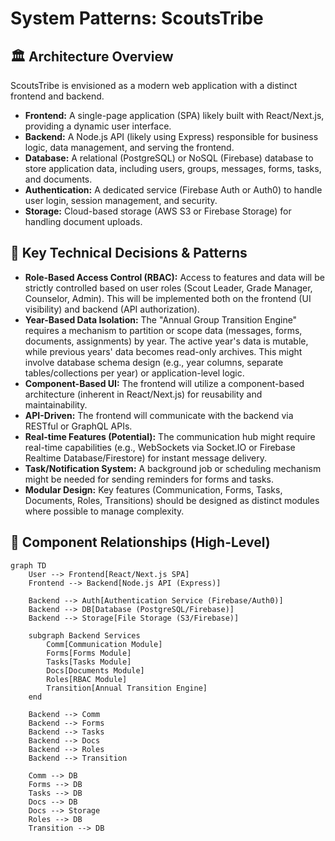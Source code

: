# System Patterns: ScoutsTribe

## 🏛️ Architecture Overview

ScoutsTribe is envisioned as a modern web application with a distinct frontend and backend.

- **Frontend:** A single-page application (SPA) likely built with React/Next.js, providing a dynamic user interface.
- **Backend:** A Node.js API (likely using Express) responsible for business logic, data management, and serving the frontend.
- **Database:** A relational (PostgreSQL) or NoSQL (Firebase) database to store application data, including users, groups, messages, forms, tasks, and documents.
- **Authentication:** A dedicated service (Firebase Auth or Auth0) to handle user login, session management, and security.
- **Storage:** Cloud-based storage (AWS S3 or Firebase Storage) for handling document uploads.

## 🔑 Key Technical Decisions & Patterns

- **Role-Based Access Control (RBAC):** Access to features and data will be strictly controlled based on user roles (Scout Leader, Grade Manager, Counselor, Admin). This will be implemented both on the frontend (UI visibility) and backend (API authorization).
- **Year-Based Data Isolation:** The "Annual Group Transition Engine" requires a mechanism to partition or scope data (messages, forms, documents, assignments) by year. The active year's data is mutable, while previous years' data becomes read-only archives. This might involve database schema design (e.g., year columns, separate tables/collections per year) or application-level logic.
- **Component-Based UI:** The frontend will utilize a component-based architecture (inherent in React/Next.js) for reusability and maintainability.
- **API-Driven:** The frontend will communicate with the backend via RESTful or GraphQL APIs.
- **Real-time Features (Potential):** The communication hub might require real-time capabilities (e.g., WebSockets via Socket.IO or Firebase Realtime Database/Firestore) for instant message delivery.
- **Task/Notification System:** A background job or scheduling mechanism might be needed for sending reminders for forms and tasks.
- **Modular Design:** Key features (Communication, Forms, Tasks, Documents, Roles, Transitions) should be designed as distinct modules where possible to manage complexity.

## 🧱 Component Relationships (High-Level)

```mermaid
graph TD
    User --> Frontend[React/Next.js SPA]
    Frontend --> Backend[Node.js API (Express)]
    
    Backend --> Auth[Authentication Service (Firebase/Auth0)]
    Backend --> DB[Database (PostgreSQL/Firebase)]
    Backend --> Storage[File Storage (S3/Firebase)]
    
    subgraph Backend Services
        Comm[Communication Module]
        Forms[Forms Module]
        Tasks[Tasks Module]
        Docs[Documents Module]
        Roles[RBAC Module]
        Transition[Annual Transition Engine]
    end

    Backend --> Comm
    Backend --> Forms
    Backend --> Tasks
    Backend --> Docs
    Backend --> Roles
    Backend --> Transition

    Comm --> DB
    Forms --> DB
    Tasks --> DB
    Docs --> DB
    Docs --> Storage
    Roles --> DB
    Transition --> DB
